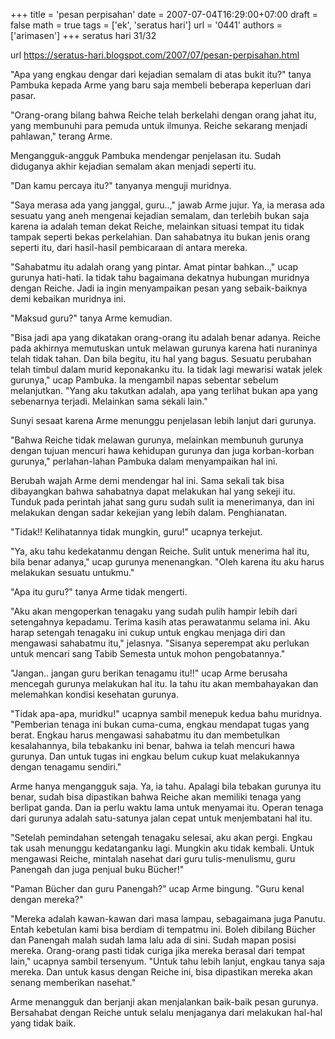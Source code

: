 +++
title = 'pesan perpisahan'
date = 2007-07-04T16:29:00+07:00
draft = false
math = true
tags = ['ek', 'seratus hari']
url = '0441'
authors = ['arimasen']
+++
seratus hari 31/32 <!--more-->

url https://seratus-hari.blogspot.com/2007/07/pesan-perpisahan.html

"Apa yang engkau dengar dari kejadian semalam di atas bukit itu?" tanya Pambuka kepada Arme yang baru saja membeli beberapa keperluan dari pasar.

"Orang-orang bilang bahwa Reiche telah berkelahi dengan orang jahat itu, yang membunuhi para pemuda untuk ilmunya. Reiche sekarang menjadi pahlawan," terang Arme.

Mengangguk-angguk Pambuka mendengar penjelasan itu. Sudah diduganya akhir kejadian semalam akan menjadi seperti itu.

"Dan kamu percaya itu?" tanyanya menguji muridnya.

"Saya merasa ada yang janggal, guru..," jawab Arme jujur. Ya, ia merasa ada sesuatu yang aneh mengenai kejadian semalam, dan terlebih bukan saja karena ia adalah teman dekat Reiche, melainkan situasi tempat itu tidak tampak seperti bekas perkelahian. Dan sahabatnya itu bukan jenis orang seperti itu, dari hasil-hasil pembicaraan di antara mereka.

"Sahabatmu itu adalah orang yang pintar. Amat pintar bahkan..," ucap gurunya hati-hati. Ia tidak tahu bagaimana dekatnya hubungan muridnya dengan Reiche. Jadi ia ingin menyampaikan pesan yang sebaik-baiknya demi kebaikan muridnya ini.

"Maksud guru?" tanya Arme kemudian.

"Bisa jadi apa yang dikatakan orang-orang itu adalah benar adanya. Reiche pada akhirnya memutuskan untuk melawan gurunya karena hati nuraninya telah tidak tahan. Dan bila begitu, itu hal yang bagus. Sesuatu perubahan telah timbul dalam murid keponakanku itu. Ia tidak lagi mewarisi watak jelek gurunya," ucap Pambuka. Ia mengambil napas sebentar sebelum melanjutkan. "Yang aku takutkan adalah, apa yang terlihat bukan apa yang sebenarnya terjadi. Melainkan sama sekali lain."

Sunyi sesaat karena Arme menunggu penjelasan lebih lanjut dari gurunya.

"Bahwa Reiche tidak melawan gurunya, melainkan membunuh gurunya dengan tujuan mencuri hawa kehidupan gurunya dan juga korban-korban gurunya," perlahan-lahan Pambuka dalam menyampaikan hal ini.

Berubah wajah Arme demi mendengar hal ini. Sama sekali tak bisa dibayangkan bahwa sahabatnya dapat melakukan hal yang sekeji itu. Tunduk pada perintah jahat sang guru sudah sulit ia menerimanya, dan ini melakukan dengan sadar kekejian yang lebih dalam. Penghianatan.

"Tidak!! Kelihatannya tidak mungkin, guru!" ucapnya terkejut.

"Ya, aku tahu kedekatanmu dengan Reiche. Sulit untuk menerima hal itu, bila benar adanya," ucap gurunya menenangkan. "Oleh karena itu aku harus melakukan sesuatu untukmu."

"Apa itu guru?" tanya Arme tidak mengerti.

"Aku akan mengoperkan tenagaku yang sudah pulih hampir lebih dari setengahnya kepadamu. Terima kasih atas perawatanmu selama ini. Aku harap setengah tenagaku ini cukup untuk engkau menjaga diri dan mengawasi sahabatmu itu," jelasnya. "Sisanya seperempat aku perlukan untuk mencari sang Tabib Semesta untuk mohon pengobatannya."

"Jangan.. jangan guru berikan tenagamu itu!!" ucap Arme berusaha mencegah gurunya melakukan hal itu. Ia tahu itu akan membahayakan dan melemahkan kondisi kesehatan gurunya.

"Tidak apa-apa, muridku!" ucapnya sambil menepuk kedua bahu muridnya. "Pemberian tenaga ini bukan cuma-cuma, engkau mendapat tugas yang berat. Engkau harus mengawasi sahabatmu itu dan membetulkan kesalahannya, bila tebakanku ini benar, bahwa ia telah mencuri hawa gurunya. Dan untuk tugas ini engkau belum cukup kuat melakukannya dengan tenagamu sendiri."

Arme hanya mengangguk saja. Ya, ia tahu. Apalagi bila tebakan gurunya itu benar, sudah bisa dipastikan bahwa Reiche akan memiliki tenaga yang berlipat ganda. Dan ia perlu waktu lama untuk menyamai itu. Operan tenaga dari gurunya adalah satu-satunya jalan cepat untuk menjembatani hal itu.

"Setelah pemindahan setengah tenagaku selesai, aku akan pergi. Engkau tak usah menunggu kedatanganku lagi. Mungkin aku tidak kembali. Untuk mengawasi Reiche, mintalah nasehat dari guru tulis-menulismu, guru Panengah dan juga penjual buku Bücher!"

"Paman Bücher dan guru Panengah?" ucap Arme bingung. "Guru kenal dengan mereka?"

"Mereka adalah kawan-kawan dari masa lampau, sebagaimana juga Panutu. Entah kebetulan kami bisa berdiam di tempatmu ini. Boleh dibilang Bücher dan Panengah malah sudah lama lalu ada di sini. Sudah mapan posisi mereka. Orang-orang pasti tidak curiga jika mereka berasal dari tempat lain," ucapnya sambil tersenyum. "Untuk tahu lebih lanjut, engkau tanya saja mereka. Dan untuk kasus dengan Reiche ini, bisa dipastikan mereka akan senang memberikan nasehat."

Arme menangguk dan berjanji akan menjalankan baik-baik pesan gurunya. Bersahabat dengan Reiche untuk selalu menjaganya dari melakukan hal-hal yang tidak baik.

